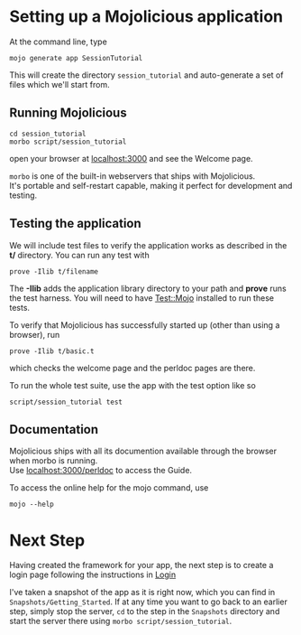 # Setting up a Mojolicious application

At the command line, type
```
mojo generate app SessionTutorial
```
This will create the directory `session_tutorial` and auto-generate a set of files which
we'll start from.

## Running Mojolicious

```
cd session_tutorial
morbo script/session_tutorial
```

open your browser at 
[localhost:3000](http://localhost:3000) 
and see the Welcome page.

`morbo` is one of the built-in webservers that ships with Mojolicious.  
It's portable and self-restart capable, making it perfect for development and testing.

## Testing the application

We will include test files to verify the application works as described
in the **t/** directory.
You can run any test with
```
prove -Ilib t/filename
```
The **-Ilib** adds the application library directory to your path and **prove**
runs the test harness.  You will need to have 
[Test::Mojo](https://metacpan.org/pod/Test::Mojo) installed to run these tests.   

To verify that Mojolicious has successfully started up (other than using a browser), run
```
prove -Ilib t/basic.t
```
which checks the welcome page and the perldoc pages are there.

To run the whole test suite, use the app with the test option like so
```
script/session_tutorial test
```

## Documentation

Mojolicious ships with all its documention available through the browser
when morbo is running.  
Use 
[localhost:3000/perldoc](http://localhost:3000/perldoc "Mojolicious Guides") 
to access the Guide.

To access the online help for the mojo command, use
```
mojo --help
```

# Next Step

Having created the framework for your app, the next step is
to create a login page following the instructions in [Login](Login.md)

I've taken a snapshot of the app as it is right now, 
which you can find in `Snapshots/Getting_Started`.
If at any time you want to go back to an earlier step,
simply stop the server, `cd` to the step in the `Snapshots` directory
and start the server there using `morbo script/session_tutorial`.

